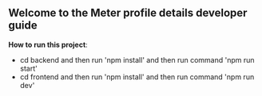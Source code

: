 
## Welcome to the Meter profile details developer guide

 **How to run this project**:
   - cd backend and then run 'npm install' and then run command 'npm run start'
   - cd frontend and then run 'npm install' and then run command 'npm run dev'
